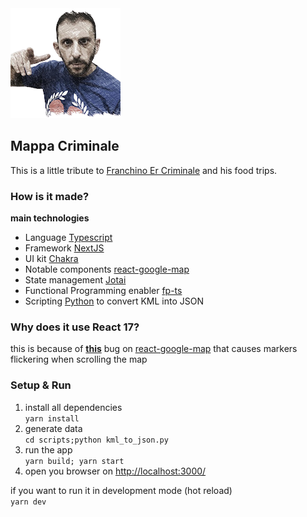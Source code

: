 <img src="public/franchino.png"/>

## Mappa Criminale
This is a little tribute to [Franchino Er Criminale](https://www.youtube.com/c/FranchinoErCriminale) and his food trips.

### How is it made?
**main technologies**
- Language [Typescript](https://www.typescriptlang.org/)
- Framework [NextJS](https://nextjs.org/)
- UI kit [Chakra](https://chakra-ui.com/)
- Notable components [react-google-map](https://github.com/google-map-react/google-map-react)
- State management [Jotai](https://jotai.org/)
- Functional Programming enabler [fp-ts](https://github.com/gcanti/fp-ts)
- Scripting [Python](/scripts/kml_to_json.py) to convert KML into JSON 

### Why does it use React 17? 
this is because of **[this](https://github.com/google-map-react/google-map-react/issues/1117)** bug on [react-google-map](https://github.com/google-map-react/google-map-react) that 
causes markers flickering when scrolling the map 

### Setup & Run
1. install all dependencies<br/>
   `yarn install`
2. generate data<br/>
   `cd scripts;python kml_to_json.py`
3. run the app<br/>
   `yarn build; yarn start`
4. open you browser on [http://localhost:3000/](http://localhost:3000/)

if you want to run it in development mode (hot reload)<br/>
`yarn dev`

